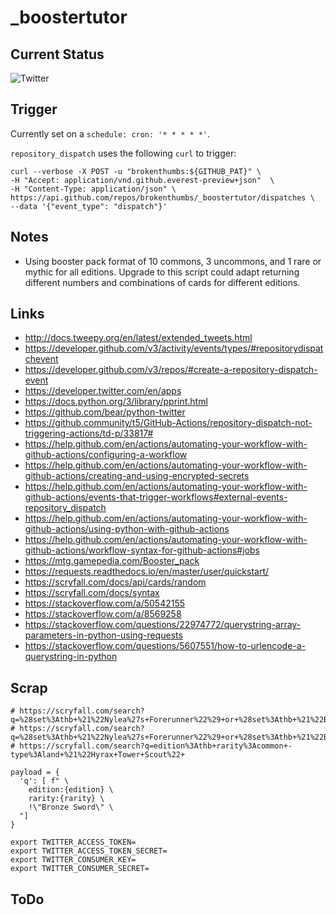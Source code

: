 # \_boostertutor

## Current Status

![Twitter](https://github.com/brokenthumbs/_boostertutor/actions?query=workflow%3ATwitter)

## Trigger

Currently set on a `schedule: cron: '* * * * *'`.

`repository_dispatch` uses the following `curl` to trigger:
```
curl --verbose -X POST -u "brokenthumbs:${GITHUB_PAT}" \
-H "Accept: application/vnd.github.everest-preview+json"  \
-H "Content-Type: application/json" \
https://api.github.com/repos/brokenthumbs/_boostertutor/dispatches \
--data '{"event_type": "dispatch"}'
```

## Notes

- Using booster pack format of 10 commons, 3 uncommons, and 1 rare or mythic for all editions. Upgrade to this script could adapt returning different numbers and combinations of cards for different editions.

## Links

- http://docs.tweepy.org/en/latest/extended_tweets.html
- https://developer.github.com/v3/activity/events/types/#repositorydispatchevent
- https://developer.github.com/v3/repos/#create-a-repository-dispatch-event
- https://developer.twitter.com/en/apps
- https://docs.python.org/3/library/pprint.html
- https://github.com/bear/python-twitter
- https://github.community/t5/GitHub-Actions/repository-dispatch-not-triggering-actions/td-p/33817#
- https://help.github.com/en/actions/automating-your-workflow-with-github-actions/configuring-a-workflow
- https://help.github.com/en/actions/automating-your-workflow-with-github-actions/creating-and-using-encrypted-secrets
- https://help.github.com/en/actions/automating-your-workflow-with-github-actions/events-that-trigger-workflows#external-events-repository_dispatch
- https://help.github.com/en/actions/automating-your-workflow-with-github-actions/using-python-with-github-actions
- https://help.github.com/en/actions/automating-your-workflow-with-github-actions/workflow-syntax-for-github-actions#jobs
- https://mtg.gamepedia.com/Booster_pack
- https://requests.readthedocs.io/en/master/user/quickstart/
- https://scryfall.com/docs/api/cards/random
- https://scryfall.com/docs/syntax
- https://stackoverflow.com/a/50542155
- https://stackoverflow.com/a/8569258
- https://stackoverflow.com/questions/22974772/querystring-array-parameters-in-python-using-requests
- https://stackoverflow.com/questions/5607551/how-to-urlencode-a-querystring-in-python

## Scrap

```
# https://scryfall.com/search?q=%28set%3Athb+%21%22Nylea%27s+Forerunner%22%29+or+%28set%3Athb+%21%22Bronze+Sword%22%29&as=grid&order=set
# https://scryfall.com/search?q=%28set%3Athb+%21%22Nylea%27s+Forerunner%22%29+or+%28set%3Athb+%21%22Bronze+Sword%22%29
# https://scryfall.com/search?q=edition%3Athb+rarity%3Acommon+-type%3Aland+%21%22Hyrax+Tower+Scout%22+

payload = {
  'q': [ f" \
    edition:{edition} \
    rarity:{rarity} \
    !\"Bronze Sword\" \
  "]
}

export TWITTER_ACCESS_TOKEN=
export TWITTER_ACCESS_TOKEN_SECRET=
export TWITTER_CONSUMER_KEY=
export TWITTER_CONSUMER_SECRET=

```

## ToDo
